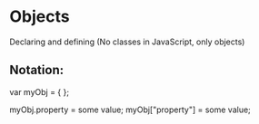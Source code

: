 # Objects

Declaring and defining (No classes in JavaScript, only objects)



## Notation:

var myObj = { };

myObj.property = some value;
myObj["property"] = some value;